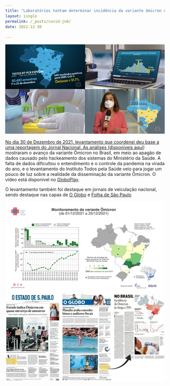 ```yaml
---
title: "Laboratórios tentam determinar incidência da variante ômicron no Brasil"
layout: single
permalink: /_posts/covid-jn6/
date: 2021-12-30

---
```


<a href="https://andersonbrito.github.io/_posts/covid-jn6/"><img src="/assets/images/cover-jn6.png" width="700">

No dia 30 de Dezembro de 2021, levantamento que coordenei deu base a uma reportagem do Jornal Nacional. As análises (disponíveis [aqui](https://twitter.com/todospelasaude/status/1476200616233943040?s=20)) mostraram o avanço da variante Ômicron no Brasil, em meio ao apagão de dados causado pelo hackeamento dos sistemas do Ministério da Saúde. A falta de dados dificultou o entendimento e o controle da pandemia na virada do ano, e o levantamento do Instituto Todos pela Saúde veio para jogar um pouco de luz sobre a realidade da disseminação da variante Ômicron. O vídeo está disponível no [GloboPlay](https://globoplay.globo.com/v/10172808/).

O levantamento também foi destaque em jornais de veiculação nacional, sendo destaque nas capas de [O Globo](https://oglobo.globo.com/saude/omicron-nova-variante-atingiu-auge-de-70-dos-casos-no-dia-25-de-dezembro-mostra-levantamento-inedito-25335182) e [Folha de São Paulo](https://www1.folha.uol.com.br/equilibrioesaude/2021/12/omicron-representa-mais-de-30-dos-casos-de-covid-no-brasil-mostra-levantamento.shtml)


<img src="/assets/images/cover-jn6.2.png" width="700">
<img src="/assets/images/cover-jn6.3.png" width="700">
